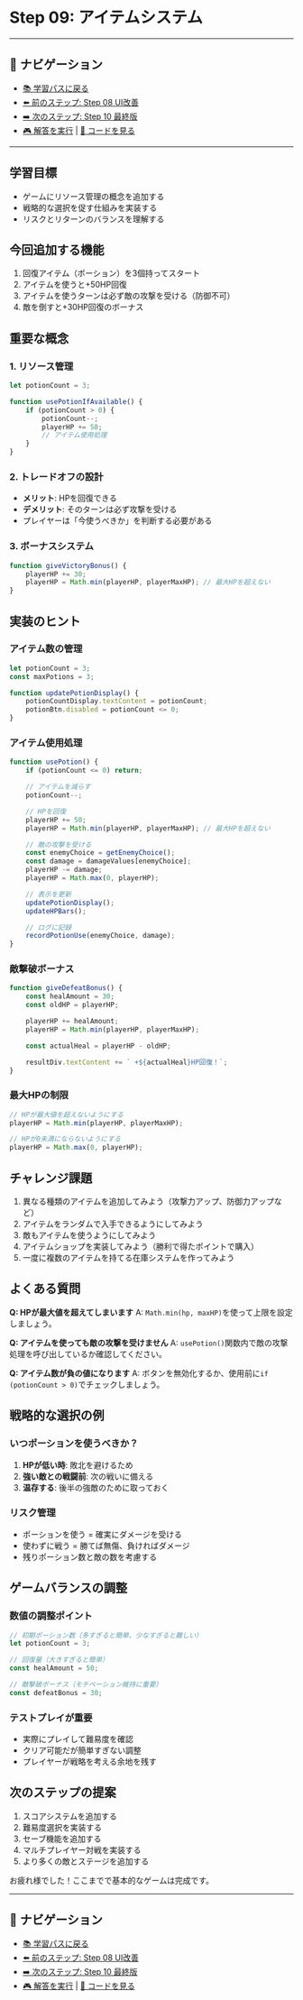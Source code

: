 # Step 09: アイテムシステム

---

## 🔗 ナビゲーション
- [📚 学習パスに戻る](../LEARNING_PATH.md)
- [⬅️ 前のステップ: Step 08 UI改善](../step08_ui_improvements/README.md)
- [➡️ 次のステップ: Step 10 最終版](../step10_final/README.md)
- [🎮 解答を実行](https://yhonda-ohishi.github.io/janken_game/step09_item_system/answer/index.html) | [📁 コードを見る](./answer/)

---

## 学習目標
- ゲームにリソース管理の概念を追加する
- 戦略的な選択を促す仕組みを実装する
- リスクとリターンのバランスを理解する

## 今回追加する機能
1. 回復アイテム（ポーション）を3個持ってスタート
2. アイテムを使うと+50HP回復
3. アイテムを使うターンは必ず敵の攻撃を受ける（防御不可）
4. 敵を倒すと+30HP回復のボーナス

## 重要な概念

### 1. リソース管理
```javascript
let potionCount = 3;

function usePotionIfAvailable() {
    if (potionCount > 0) {
        potionCount--;
        playerHP += 50;
        // アイテム使用処理
    }
}
```

### 2. トレードオフの設計
- **メリット**: HPを回復できる
- **デメリット**: そのターンは必ず攻撃を受ける
- プレイヤーは「今使うべきか」を判断する必要がある

### 3. ボーナスシステム
```javascript
function giveVictoryBonus() {
    playerHP += 30;
    playerHP = Math.min(playerHP, playerMaxHP); // 最大HPを超えない
}
```

## 実装のヒント

### アイテム数の管理
```javascript
let potionCount = 3;
const maxPotions = 3;

function updatePotionDisplay() {
    potionCountDisplay.textContent = potionCount;
    potionBtn.disabled = potionCount <= 0;
}
```

### アイテム使用処理
```javascript
function usePotion() {
    if (potionCount <= 0) return;

    // アイテムを減らす
    potionCount--;

    // HPを回復
    playerHP += 50;
    playerHP = Math.min(playerHP, playerMaxHP); // 最大HPを超えない

    // 敵の攻撃を受ける
    const enemyChoice = getEnemyChoice();
    const damage = damageValues[enemyChoice];
    playerHP -= damage;
    playerHP = Math.max(0, playerHP);

    // 表示を更新
    updatePotionDisplay();
    updateHPBars();

    // ログに記録
    recordPotionUse(enemyChoice, damage);
}
```

### 敵撃破ボーナス
```javascript
function giveDefeatBonus() {
    const healAmount = 30;
    const oldHP = playerHP;

    playerHP += healAmount;
    playerHP = Math.min(playerHP, playerMaxHP);

    const actualHeal = playerHP - oldHP;

    resultDiv.textContent += ` +${actualHeal}HP回復！`;
}
```

### 最大HPの制限
```javascript
// HPが最大値を超えないようにする
playerHP = Math.min(playerHP, playerMaxHP);

// HPが0未満にならないようにする
playerHP = Math.max(0, playerHP);
```

## チャレンジ課題
1. 異なる種類のアイテムを追加してみよう（攻撃力アップ、防御力アップなど）
2. アイテムをランダムで入手できるようにしてみよう
3. 敵もアイテムを使うようにしてみよう
4. アイテムショップを実装してみよう（勝利で得たポイントで購入）
5. 一度に複数のアイテムを持てる在庫システムを作ってみよう

## よくある質問

**Q: HPが最大値を超えてしまいます**
A: `Math.min(hp, maxHP)`を使って上限を設定しましょう。

**Q: アイテムを使っても敵の攻撃を受けません**
A: `usePotion()`関数内で敵の攻撃処理を呼び出しているか確認してください。

**Q: アイテム数が負の値になります**
A: ボタンを無効化するか、使用前に`if (potionCount > 0)`でチェックしましょう。

## 戦略的な選択の例

### いつポーションを使うべきか？
1. **HPが低い時**: 敗北を避けるため
2. **強い敵との戦闘前**: 次の戦いに備える
3. **温存する**: 後半の強敵のために取っておく

### リスク管理
- ポーションを使う = 確実にダメージを受ける
- 使わずに戦う = 勝てば無傷、負ければダメージ
- 残りポーション数と敵の数を考慮する

## ゲームバランスの調整

### 数値の調整ポイント
```javascript
// 初期ポーション数（多すぎると簡単、少なすぎると難しい）
let potionCount = 3;

// 回復量（大きすぎると簡単）
const healAmount = 50;

// 敵撃破ボーナス（モチベーション維持に重要）
const defeatBonus = 30;
```

### テストプレイが重要
- 実際にプレイして難易度を確認
- クリア可能だが簡単すぎない調整
- プレイヤーが戦略を考える余地を残す

## 次のステップの提案
1. スコアシステムを追加する
2. 難易度選択を実装する
3. セーブ機能を追加する
4. マルチプレイヤー対戦を実装する
5. より多くの敵とステージを追加する

お疲れ様でした！ここまでで基本的なゲームは完成です。

---

## 🔗 ナビゲーション
- [📚 学習パスに戻る](../LEARNING_PATH.md)
- [⬅️ 前のステップ: Step 08 UI改善](../step08_ui_improvements/README.md)
- [➡️ 次のステップ: Step 10 最終版](../step10_final/README.md)
- [🎮 解答を実行](https://yhonda-ohishi.github.io/janken_game/step09_item_system/answer/index.html) | [📁 コードを見る](./answer/)
